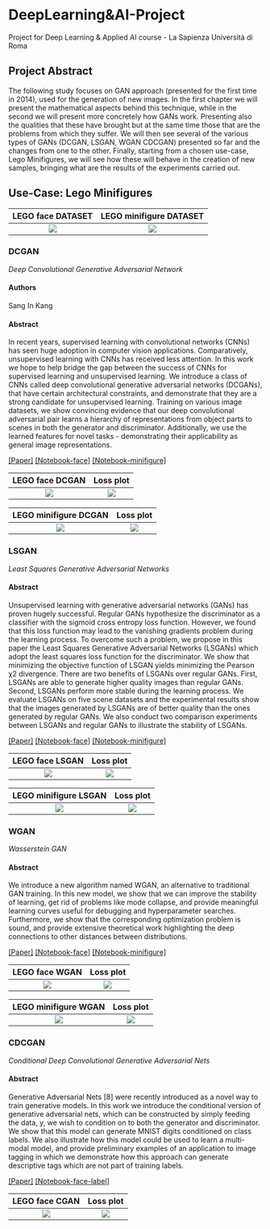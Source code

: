 # DeepLearning&AI-Project
Project for Deep Learning & Applied AI course - La Sapienza Università di Roma

## Project Abstract
The following study focuses on GAN approach (presented for the first time in 2014), used for the generation of new images. In the first chapter we will present the mathematical aspects behind this technique, while in the second we will present more concretely how GANs work. Presenting also the qualities that these have brought but at the same time those that are the problems from which they suffer. We will then see several of the various types of GANs (DCGAN, LSGAN, WGAN CDCGAN) presented so far and the changes from one to the other. Finally, starting from a chosen use-case, Lego Minifigures, we will see how these will behave in the creation of new samples, bringing what are the results of the experiments carried out.

## Use-Case: Lego Minifigures

LEGO face DATASET            |  LEGO minifigure DATASET
:-------------------------:|:-------------------------:
![](https://github.com/andreamagnante/LegoMinifigure-GANs/blob/main/repo-img/lego-face-collage.png)  |  ![](https://github.com/andreamagnante/LegoMinifigure-GANs/blob/main/repo-img/lego-minifigure-collage.png)

### DCGAN
_Deep Convolutional Generative Adversarial Network_

#### Authors
Sang In Kang

#### Abstract
In recent years, supervised learning with convolutional networks (CNNs) has seen huge adoption in computer vision applications. Comparatively, unsupervised learning with CNNs has received less attention. In this work we hope to help bridge the gap between the success of CNNs for supervised learning and unsupervised learning. We introduce a class of CNNs called deep convolutional generative adversarial networks (DCGANs), that have certain architectural constraints, and demonstrate that they are a strong candidate for unsupervised learning. Training on various image datasets, we show convincing evidence that our deep convolutional adversarial pair learns a hierarchy of representations from object parts to scenes in both the generator and discriminator. Additionally, we use the learned features for novel tasks - demonstrating their applicability as general image representations.

[[Paper]](https://arxiv.org/abs/1511.06434) [[Notebook-face]](https://github.com/andreamagnante/LegoMinifigure-GANs/blob/main/DCGAN/DCGAN-legoface-experiment/DCGAN_lego_face.ipynb) [[Notebook-minifigure]](https://github.com/andreamagnante/LegoMinifigure-GANs/blob/main/DCGAN/DCGAN-legominifigure-experiment/DCGAN_lego_minifigures.ipynb) 

LEGO face DCGAN            |  Loss plot
:-------------------------:|:-------------------------:
![](https://github.com/andreamagnante/LegoMinifigure-GANs/blob/main/DCGAN/DCGAN-legoface-experiment/outputimages.png)  |  ![](https://github.com/andreamagnante/LegoMinifigure-GANs/blob/main/DCGAN/DCGAN-legoface-experiment/lossplot.png)

LEGO minifigure DCGAN            |  Loss plot
:-------------------------:|:-------------------------:
![](https://github.com/andreamagnante/LegoMinifigure-GANs/blob/main/DCGAN/DCGAN-legominifigure-experiment/outputimages.png)  |  ![](https://github.com/andreamagnante/LegoMinifigure-GANs/blob/main/DCGAN/DCGAN-legominifigure-experiment/lossplot.png)


### LSGAN
_Least Squares Generative Adversarial Networks_



#### Abstract
Unsupervised learning with generative adversarial networks (GANs) has proven hugely successful. Regular GANs hypothesize the discriminator as a classifier with the sigmoid cross entropy loss function. However, we found that this loss function may lead to the vanishing gradients problem during the learning process. To overcome such a problem, we propose in this paper the Least Squares Generative Adversarial Networks (LSGANs) which adopt the least squares loss function for the discriminator. We show that minimizing the objective function of LSGAN yields minimizing the Pearson χ2 divergence. There are two benefits of LSGANs over regular GANs. First, LSGANs are able to generate higher quality images than regular GANs. Second, LSGANs perform more stable during the learning process. We evaluate LSGANs on five scene datasets and the experimental results show that the images generated by LSGANs are of better quality than the ones generated by regular GANs. We also conduct two comparison experiments between LSGANs and regular GANs to illustrate the stability of LSGANs.

[[Paper]](https://arxiv.org/abs/1611.04076) [[Notebook-face]](https://github.com/andreamagnante/LegoMinifigure-GANs/blob/main/LSGAN/LSGAN-legoface-experiment/LSGAN_lego_face.ipynb) [[Notebook-minifigure]](https://github.com/andreamagnante/LegoMinifigure-GANs/blob/main/LSGAN/LSGAN-legominifigure-experiment/LSGAN_lego_minifigures.ipynb)

LEGO face LSGAN            |  Loss plot
:-------------------------:|:-------------------------:
![](https://github.com/andreamagnante/LegoMinifigure-GANs/blob/main/LSGAN/LSGAN-legoface-experiment/outputimages.png)  |  ![](https://github.com/andreamagnante/LegoMinifigure-GANs/blob/main/LSGAN/LSGAN-legoface-experiment/lossplot.png)

LEGO minifigure LSGAN            |  Loss plot
:-------------------------:|:-------------------------:
![](https://github.com/andreamagnante/LegoMinifigure-GANs/blob/main/LSGAN/LSGAN-legominifigure-experiment/outputimages.png)  |  ![](https://github.com/andreamagnante/LegoMinifigure-GANs/blob/main/LSGAN/LSGAN-legominifigure-experiment/lossplot.png)

### WGAN
_Wasserstein GAN_



#### Abstract
We introduce a new algorithm named WGAN, an alternative to traditional GAN training. In this new model, we show that we can improve the stability of learning, get rid of problems like mode collapse, and provide meaningful learning curves useful for debugging and hyperparameter searches. Furthermore, we show that the corresponding optimization problem is sound, and provide extensive theoretical work highlighting the deep connections to other distances between distributions.

[[Paper]](https://arxiv.org/abs/1701.07875) [[Notebook-face]](https://github.com/andreamagnante/LegoMinifigure-GANs/blob/main/WGAN/WGAN-legoface-experiment/WGAN_lego_faces.ipynb) [[Notebook-minifigure]](https://github.com/andreamagnante/LegoMinifigure-GANs/blob/main/WGAN/WGAN-legominifigure-experiment/WGAN_lego_minifigures.ipynb)

LEGO face WGAN            |  Loss plot
:-------------------------:|:-------------------------:
![](https://github.com/andreamagnante/LegoMinifigure-GANs/blob/main/WGAN/WGAN-legoface-experiment/outputimages.png)  |  ![](https://github.com/andreamagnante/LegoMinifigure-GANs/blob/main/WGAN/WGAN-legoface-experiment/lossplot.png)

LEGO minifigure WGAN            |  Loss plot
:-------------------------:|:-------------------------:
![](https://github.com/andreamagnante/LegoMinifigure-GANs/blob/main/WGAN/WGAN-legominifigure-experiment/outputimages.png)  |  ![](https://github.com/andreamagnante/LegoMinifigure-GANs/blob/main/WGAN/WGAN-legominifigure-experiment/lossplot.png)

### CDCGAN
_Conditional Deep Convolutional Generative Adversarial Nets_


#### Abstract
Generative Adversarial Nets [8] were recently introduced as a novel way to train generative models. In this work we introduce the conditional version of generative adversarial nets, which can be constructed by simply feeding the data, y, we wish to condition on to both the generator and discriminator. We show that this model can generate MNIST digits conditioned on class labels. We also illustrate how this model could be used to learn a multi-modal model, and provide preliminary examples of an application to image tagging in which we demonstrate how this approach can generate descriptive tags which are not part of training labels.

[[Paper]](https://arxiv.org/abs/1411.1784) [[Notebook-face-label]](https://github.com/andreamagnante/LegoMinifigure-GANs/blob/main/CDCGAN/CDCGAN-legoface-label-experiment/cDCGAN_legominifigure.ipynb)

LEGO face CGAN            |  Loss plot
:-------------------------:|:-------------------------:
![](https://github.com/andreamagnante/LegoMinifigure-GANs/blob/main/CDCGAN/CDCGAN-legoface-label-experiment/outputimages.png)  |  ![](https://github.com/andreamagnante/LegoMinifigure-GANs/blob/main/CDCGAN/CDCGAN-legoface-label-experiment/lossplot.PNG)
